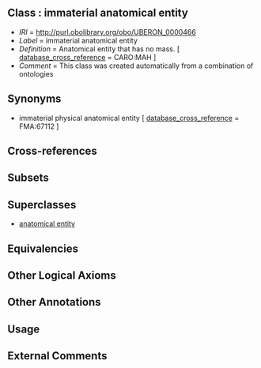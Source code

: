 
## Class : immaterial anatomical entity

 * *IRI* = http://purl.obolibrary.org/obo/UBERON_0000466
 * *Label* = immaterial anatomical entity
 * *Definition* = Anatomical entity that has no mass. [ [database_cross_reference](../../ef/oboInOwl#hasDbXref.md) = CARO:MAH ]
 * *Comment* = This class was created automatically from a combination of ontologies

## Synonyms

 * immaterial physical anatomical entity [ [database_cross_reference](../../ef/oboInOwl#hasDbXref.md) = FMA:67112 ]

## Cross-references


## Subsets


## Superclasses

 * [anatomical entity](../../UBERON/62/UBERON_0001062.md)

## Equivalencies


## Other Logical Axioms


## Other Annotations


## Usage


## External Comments

